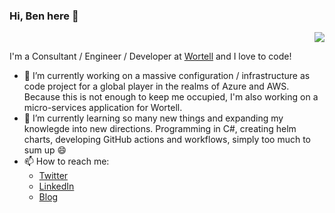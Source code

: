 ### Hi, Ben here 👋

<p align='right'><img src="https://visitor-badge.glitch.me/badge?page_id=bgelens.visitor-badge"></p>

I'm a Consultant / Engineer / Developer at [Wortell](https://github.com/wortell) and I love to code!

- 🔭 I’m currently working on a massive configuration / infrastructure as code project for a global player in the realms of Azure and AWS. Because this is not enough to keep me occupied, I'm also working on a micro-services application for Wortell.
- 🌱 I’m currently learning so many new things and expanding my knowlegde into new directions. Programming in C#, creating helm charts, developing GitHub actions and workflows, simply too much to sum up 😄
- 📫 How to reach me:
  - [Twitter](https://twitter.com/bgelens)
  - [LinkedIn](https://www.linkedin.com/in/ben-gelens-mvp-06407b22/)
  - [Blog](https://bgelens.nl)

